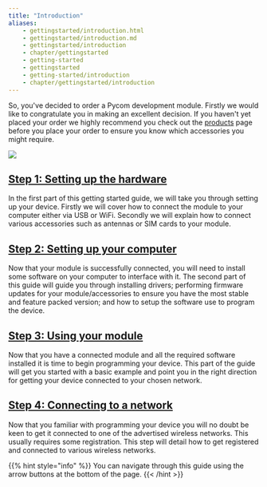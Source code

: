 ```yaml
---
title: "Introduction"
aliases:
    - gettingstarted/introduction.html
    - gettingstarted/introduction.md
    - gettingstarted/introduction    
    - chapter/gettingstarted
    - getting-started
    - gettingstarted    
    - getting-started/introduction
    - chapter/gettingstarted/introduction
---
```

So, you've decided to order a Pycom development module. Firstly we would like to congratulate you in making an excellent decision. If you haven't yet placed your order we highly recommend you check out the [products](/products) page before you place your order to ensure you know which accessories you might require.

![](/gitbook/assets/getting_started%20%281%29.png)

## [Step 1: Setting up the hardware](connection/)

In the first part of this getting started guide, we will take you through setting up your device. Firstly we will cover how to connect the module to your computer either via USB or WiFi. Secondly we will explain how to connect various accessories such as antennas or SIM cards to your module.

## [Step 2: Setting up your computer](installation/)

Now that your module is successfully connected, you will need to install some software on your computer to interface with it. The second part of this guide will guide you through installing drivers; performing firmware updates for your module/accessories to ensure you have the most stable and feature packed version; and how to setup the software use to program the device.

## [Step 3: Using your module](programming/)

Now that you have a connected module and all the required software installed it is time to begin programming your device. This part of the guide will get you started with a basic example and point you in the right direction for getting your device connected to your chosen network.

## [Step 4: Connecting to a network](registration/)

Now that you familiar with programming your device you will no doubt be keen to get it connected to one of the advertised wireless networks. This usually requires some registration. This step will detail how to get registered and connected to various wireless networks.

{{% hint style="info" %}}
You can navigate through this guide using the arrow buttons at the bottom of the page.
{{< /hint >}}
